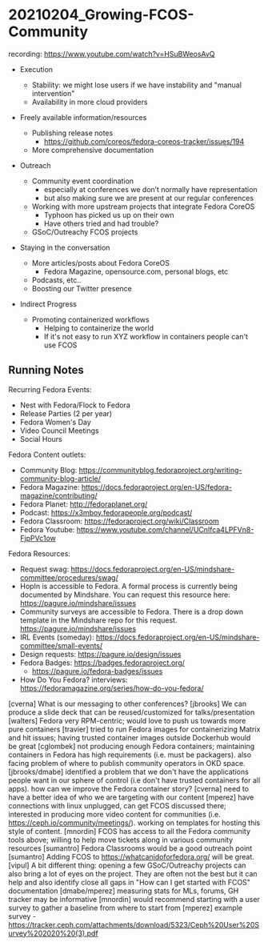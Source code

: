 # 20210204_Growing-FCOS-Community

recording: https://www.youtube.com/watch?v=HSuBWeosAvQ

- Execution
    - Stability: we might lose users if we have instability and "manual intervention"
    - Availability in more cloud providers

- Freely available information/resources
    - Publishing release notes
        - https://github.com/coreos/fedora-coreos-tracker/issues/194
    - More comprehensive documentation

- Outreach
    - Community event coordination
        - especially at conferences we don’t normally have representation
        - but also making sure we are present at our regular conferences
    - Working with more upstream projects that integrate Fedora CoreOS
        - Typhoon has picked us up on their own
        - Have others tried and had trouble?
    - GSoC/Outreachy FCOS projects

- Staying in the conversation
    - More articles/posts about Fedora CoreOS
        - Fedora Magazine, opensource.com, personal blogs, etc
    - Podcasts, etc..
    - Boosting our Twitter presence

- Indirect Progress
    - Promoting containerized workflows
        - Helping to containerize the world
        - If it's not easy to run XYZ workflow in containers people can't use FCOS

## Running Notes

Recurring Fedora Events:
- Nest with Fedora/Flock to Fedora
- Release Parties (2 per year)
- Fedora Women's Day
- Video Council Meetings
- Social Hours

Fedora Content outlets:
- Community Blog: https://communityblog.fedoraproject.org/writing-community-blog-article/
- Fedora Magazine: https://docs.fedoraproject.org/en-US/fedora-magazine/contributing/
- Fedora Planet: http://fedoraplanet.org/
- Podcast: https://x3mboy.fedorapeople.org/podcast/
- Fedora Classroom: https://fedoraproject.org/wiki/Classroom
- Fedora Youtube: https://www.youtube.com/channel/UCnIfca4LPFVn8-FjpPVc1ow


Fedora Resources:
- Request swag: https://docs.fedoraproject.org/en-US/mindshare-committee/procedures/swag/
- HopIn is accessible to Fedora. A formal process is currently being documented by Mindshare. You can request this resource here: https://pagure.io/mindshare/issues
- Community surveys are accessible to Fedora. There is a drop down template in the Mindshare repo for this request. https://pagure.io/mindshare/issues
- IRL Events (someday): https://docs.fedoraproject.org/en-US/mindshare-committee/small-events/
- Design requests: https://pagure.io/design/issues
- Fedora Badges: https://badges.fedoraproject.org/
    - https://pagure.io/fedora-badges/issues
- How Do You Fedora? interviews: https://fedoramagazine.org/series/how-do-you-fedora/



[cverna] What is our messaging to other conferences?
[jbrooks] We can produce a slide deck that can be reused/customized for talks/presentation
[walters] Fedora very RPM-centric; would love to push us towards more pure containers
[travier] tried to run Fedora images for containerizing Matrix and hit issues; having trusted container images outside Dockerhub would be great
[cglombek] not producing enough Fedora containers; maintaining containers in Fedora has high requirements (i.e. must be packagers). also facing problem of where to publish community operators in OKD space.
[jbrooks/dmabe] identified a problem that we don't have the applications people want in our sphere of control (i.e don't have trusted containers for all apps).  how can we improve the Fedora container story?
[cverna] need to have a better idea of who we are targeting with our content
[mperez] have connections with linux unplugged, can get FCOS discussed there; interested in producing more video content for communities (i.e. https://ceph.io/community/meetings/).  working on templates for hosting this style of content.
[mnordin] FCOS has access to all the Fedora community tools above; willing to help move tickets along in various community resources
[sumantro] Fedora Classrooms would be a good outreach point
[sumantro] Adding FCOS to https://whatcanidoforfedora.org/ will be great.
[vipul] A bit different thing: opening a few GSoC/Outreachy projects can also bring a lot of eyes on the project. They are often not the best but it can help and also identify close all gaps in "How can I get started with FCOS" documentation
[dmabe/mperez] measuring stats for MLs, forums, GH tracker may be informative
[mnordin] would recommend starting with a user survey to gather a baseline from where to start from
[mperez] example survey - https://tracker.ceph.com/attachments/download/5323/Ceph%20User%20Survey%202020%20(3).pdf
